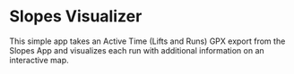 # Slopes Visualizer

This simple app takes an Active Time (Lifts and Runs) GPX export from the Slopes App and visualizes each run with additional information on an interactive map.
